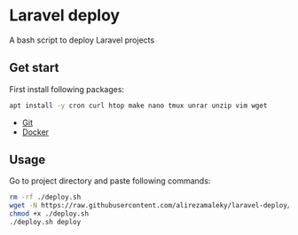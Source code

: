 # Laravel deploy

A bash script to deploy Laravel projects

## Get start

First install following packages:

```bash
apt install -y cron curl htop make nano tmux unrar unzip vim wget
```

- [Git](https://github.com/alirezamaleky/handbook/blob/master/Git.md)
- [Docker](https://github.com/alirezamaleky/handbook/blob/master/Docker.md)

## Usage

Go to project directory and paste following commands:

```bash
rm -rf ./deploy.sh
wget -N https://raw.githubusercontent.com/alirezamaleky/laravel-deploy/master/deploy.sh
chmod +x ./deploy.sh
./deploy.sh deploy
```
